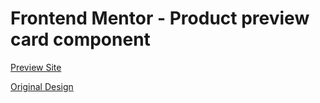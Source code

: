 # Frontend Mentor - Product preview card component
[Preview Site](https://jagpratap.github.io/ProductPreviewCard)

[Original Design](https://www.frontendmentor.io/challenges/product-preview-card-component-GO7UmttRfa)